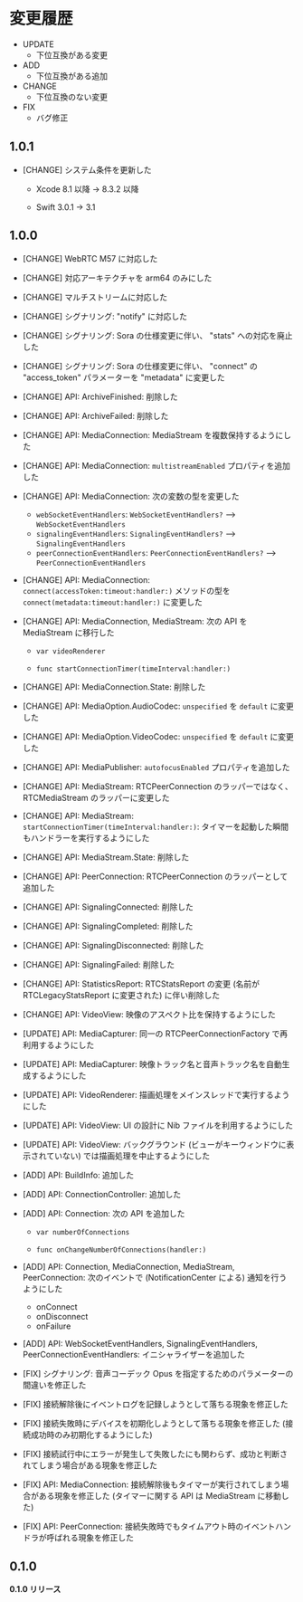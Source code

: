 # 変更履歴

- UPDATE
    - 下位互換がある変更
- ADD
    - 下位互換がある追加
- CHANGE
    - 下位互換のない変更
- FIX
    - バグ修正

## 1.0.1

- [CHANGE] システム条件を更新した

  - Xcode 8.1 以降 -> 8.3.2 以降

  - Swift 3.0.1 -> 3.1

## 1.0.0

- [CHANGE] WebRTC M57 に対応した

- [CHANGE] 対応アーキテクチャを arm64 のみにした

- [CHANGE] マルチストリームに対応した

- [CHANGE] シグナリング: "notify" に対応した

- [CHANGE] シグナリング: Sora の仕様変更に伴い、 "stats" への対応を廃止した

- [CHANGE] シグナリング: Sora の仕様変更に伴い、 "connect" の "access_token" パラメーターを "metadata" に変更した

- [CHANGE] API: ArchiveFinished: 削除した

- [CHANGE] API: ArchiveFailed: 削除した

- [CHANGE] API: MediaConnection: MediaStream を複数保持するようにした

- [CHANGE] API: MediaConnection: ``multistreamEnabled`` プロパティを追加した

- [CHANGE] API: MediaConnection: 次の変数の型を変更した
  
  - ``webSocketEventHandlers``: ``WebSocketEventHandlers?`` --> ``WebSocketEventHandlers``
  - ``signalingEventHandlers``: ``SignalingEventHandlers?`` --> ``SignalingEventHandlers``
  - ``peerConnectionEventHandlers``: ``PeerConnectionEventHandlers?`` --> ``PeerConnectionEventHandlers``

- [CHANGE] API: MediaConnection: ``connect(accessToken:timeout:handler:)`` メソッドの型を ``connect(metadata:timeout:handler:)`` に変更した

- [CHANGE] API: MediaConnection, MediaStream: 次の API を MediaStream に移行した
  
  - ``var videoRenderer``

  - ``func startConnectionTimer(timeInterval:handler:)``

- [CHANGE] API: MediaConnection.State: 削除した

- [CHANGE] API: MediaOption.AudioCodec: ``unspecified`` を ``default`` に変更した

- [CHANGE] API: MediaOption.VideoCodec: ``unspecified`` を ``default`` に変更した

- [CHANGE] API: MediaPublisher: ``autofocusEnabled`` プロパティを追加した

- [CHANGE] API: MediaStream: RTCPeerConnection のラッパーではなく、 RTCMediaStream のラッパーに変更した

- [CHANGE] API: MediaStream: ``startConnectionTimer(timeInterval:handler:)``: タイマーを起動した瞬間もハンドラーを実行するようにした

- [CHANGE] API: MediaStream.State: 削除した

- [CHANGE] API: PeerConnection: RTCPeerConnection のラッパーとして追加した

- [CHANGE] API: SignalingConnected: 削除した

- [CHANGE] API: SignalingCompleted: 削除した

- [CHANGE] API: SignalingDisconnected: 削除した

- [CHANGE] API: SignalingFailed: 削除した

- [CHANGE] API: StatisticsReport: RTCStatsReport の変更 (名前が RTCLegacyStatsReport に変更された) に伴い削除した

- [CHANGE] API: VideoView: 映像のアスペクト比を保持するようにした

- [UPDATE] API: MediaCapturer: 同一の RTCPeerConnectionFactory で再利用するようにした

- [UPDATE] API: MediaCapturer: 映像トラック名と音声トラック名を自動生成するようにした

- [UPDATE] API: VideoRenderer: 描画処理をメインスレッドで実行するようにした

- [UPDATE] API: VideoView: UI の設計に Nib ファイルを利用するようにした

- [UPDATE] API: VideoView: バックグラウンド (ビューがキーウィンドウに表示されていない) では描画処理を中止するようにした

- [ADD] API: BuildInfo: 追加した

- [ADD] API: ConnectionController: 追加した

- [ADD] API: Connection: 次の API を追加した
  
  - ``var numberOfConnections``

  - ``func onChangeNumberOfConnections(handler:)``

- [ADD] API: Connection, MediaConnection, MediaStream, PeerConnection: 次のイベントで (NotificationCenter による) 通知を行うようにした

  - onConnect
  - onDisconnect
  - onFailure

- [ADD] API: WebSocketEventHandlers, SignalingEventHandlers, PeerConnectionEventHandlers: イニシャライザーを追加した

- [FIX] シグナリング: 音声コーデック Opus を指定するためのパラメーターの間違いを修正した

- [FIX] 接続解除後にイベントログを記録しようとして落ちる現象を修正した

- [FIX] 接続失敗時にデバイスを初期化しようとして落ちる現象を修正した (接続成功時のみ初期化するようにした)

- [FIX] 接続試行中にエラーが発生して失敗したにも関わらず、成功と判断されてしまう場合がある現象を修正した

- [FIX] API: MediaConnection: 接続解除後もタイマーが実行されてしまう場合がある現象を修正した (タイマーに関する API は MediaStream に移動した)

- [FIX] API: PeerConnection: 接続失敗時でもタイムアウト時のイベントハンドラが呼ばれる現象を修正した

## 0.1.0

**0.1.0 リリース**
